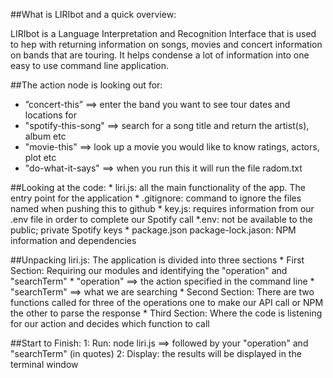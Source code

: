 ##What is LIRIbot and a quick overview:

LIRIbot is a Language Interpretation and Recognition Interface that is used to hep with returning information on songs, movies and concert information on bands that are touring. It helps condense a lot of information into one easy to use command line application. 
 
##The action node is looking out for:
* ”concert-this”  ==> enter the band you want to see tour dates and locations for
* "spotify-this-song" ==> search for a song title and return the artist(s), album etc
* "movie-this" ==> look up a movie you would like to know ratings, actors, plot etc
* "do-what-it-says" ==> when you run this it will run the file radom.txt 
 
##Looking at the code:
    * liri.js: all the main functionality of the app. The entry point for the application
    * .gitignore: command to ignore the files named when pushing this to github
    * key.js:  requires information from our .env file in order to complete our Spotify call
    *.env: not be available to the public; private Spotify keys
    * package.json package-lock.jason: NPM information and dependencies

 
##Unpacking liri.js:
The application is divided into three sections 
    * First Section: Requiring our modules and identifying the "operation" and "searchTerm"
        * "operation" ==> the action specified in the command line
        * "searchTerm" ==> what we are searching
    * Second Section: There are two functions called for three of the operations one to make our API call or NPM the other to parse the response
    * Third Section: Where the code is listening for our action and decides which function to call
 
##Start to Finish:
    1: Run: node liri.js ==> followed by your "operation" and "searchTerm" (in quotes)
    2: Display: the results will be displayed in the terminal window